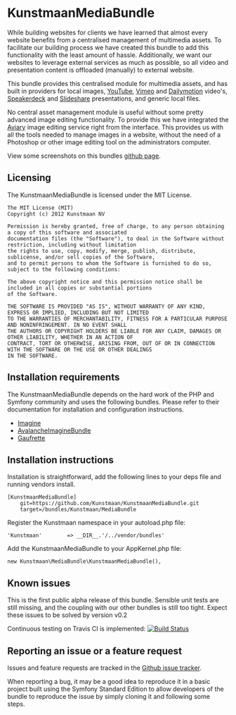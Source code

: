 KunstmaanMediaBundle
====================

While building websites for clients we have learned that almost every website benefits from a centralised management of multimedia assets. To facilitate our building process we have created this bundle to add this functionality with the least amount of hassle. Additionally, we want our websites to leverage external services as much as possible, so all video and presentation content is offloaded (manually) to external website.

This bundle provides this centralised module for multimedia assets, and has built in providers for local images, [YouTube](http://www.youtube.com), [Vimeo](http://www.vimeo.com) and [Dailymotion](http://www.Dailymotion.com) video's, [Speakerdeck](http://speakerdeck.com/) and [Slideshare](http://www.slideshare.net/) presentations, and generic local files.

No central asset management module is useful without some pretty advanced image editing functionality. To provide this we have integrated the [Aviary](http://www.aviary.com/) image editing service right from the interface. This provides us with all the tools needed to manage images in a website, without the need of a Photoshop or other image editing tool on the administrators computer.

View some screenshots on this bundles [github page](http://kunstmaan.github.com/KunstmaanMediaBundle).

Licensing
---------

The KunstmaanMediaBundle is licensed under the MIT License.

    The MIT License (MIT)
    Copyright (c) 2012 Kunstmaan NV
    
    Permission is hereby granted, free of charge, to any person obtaining a copy of this software and associated 
    documentation files (the "Software"), to deal in the Software without restriction, including without limitation 
    the rights to use, copy, modify, merge, publish, distribute, sublicense, and/or sell copies of the Software, 
    and to permit persons to whom the Software is furnished to do so, subject to the following conditions:
    
    The above copyright notice and this permission notice shall be included in all copies or substantial portions 
    of the Software.
    
    THE SOFTWARE IS PROVIDED "AS IS", WITHOUT WARRANTY OF ANY KIND, EXPRESS OR IMPLIED, INCLUDING BUT NOT LIMITED 
    TO THE WARRANTIES OF MERCHANTABILITY, FITNESS FOR A PARTICULAR PURPOSE AND NONINFRINGEMENT. IN NO EVENT SHALL 
    THE AUTHORS OR COPYRIGHT HOLDERS BE LIABLE FOR ANY CLAIM, DAMAGES OR OTHER LIABILITY, WHETHER IN AN ACTION OF 
    CONTRACT, TORT OR OTHERWISE, ARISING FROM, OUT OF OR IN CONNECTION WITH THE SOFTWARE OR THE USE OR OTHER DEALINGS 
    IN THE SOFTWARE.


Installation requirements
-------------------------

The KunstmaanMediaBundle depends on the hard work of the PHP and Symfony community and uses the following bundles. Please refer to their documentation for installation and configuration instructions. 

* [Imagine](https://github.com/avalanche123/Imagine)
* [AvalancheImagineBundle](https://github.com/avalanche123/AvalancheImagineBundle)
* [Gaufrette](https://github.com/KnpLabs/Gaufrette)

Installation instructions
-------------------------
Installation is straightforward, add the following lines to your deps file and running vendors install.

```
[KunstmaanMediaBundle]
    git=https://github.com/Kunstmaan/KunstmaanMediaBundle.git
    target=/bundles/Kunstmaan/MediaBundle
```

Register the Kunstmaan namespace in your autoload.php file:

```
'Kunstmaan'        => __DIR__.'/../vendor/bundles'
```

Add the KunstmaanMediaBundle to your AppKernel.php file:

```
new Kunstmaan\MediaBundle\KunstmaanMediaBundle(),
```

Known issues
------------

This is the first public alpha release of this bundle. Sensible unit tests are still missing, and the coupling with our other bundles is still too tight. Expect these issues to be solved by version v0.2

Continuous testing on Travis CI is implemented: [![Build Status](https://secure.travis-ci.org/Kunstmaan/KunstmaanMediaBundle.png?branch=master)](http://travis-ci.org/Kunstmaan/KunstmaanMediaBundle)

Reporting an issue or a feature request
---------------------------------------

Issues and feature requests are tracked in the [Github issue tracker](https://github.com/Kunstmaan/KunstmaanMediaBundle/issues).

When reporting a bug, it may be a good idea to reproduce it in a basic project built using the Symfony Standard Edition to allow developers of the bundle to reproduce the issue by simply cloning it and following some steps.
